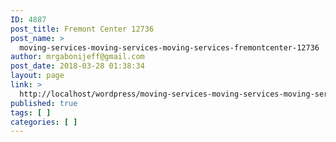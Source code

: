 ```yaml
---
ID: 4887
post_title: Fremont Center 12736
post_name: >
  moving-services-moving-services-moving-services-fremontcenter-12736
author: mrgabonijeff@gmail.com
post_date: 2018-03-28 01:38:34
layout: page
link: >
  http://localhost/wordpress/moving-services-moving-services-moving-services-fremontcenter-12736/
published: true
tags: [ ]
categories: [ ]
---
```

